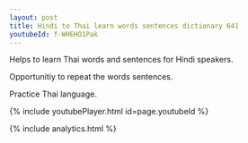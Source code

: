 ```yaml
---
layout: post
title: Hindi to Thai learn words sentences dictionary 641 
youtubeId: f-WHEHO1Pak
---
```

 
 
Helps to learn Thai words and sentences for Hindi speakers.

Opportunitiy to repeat the words sentences. 

Practice Thai language. 
 
{% include youtubePlayer.html id=page.youtubeId %}
 
 
{% include analytics.html %}